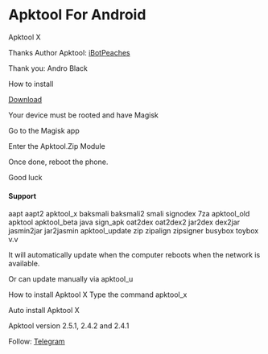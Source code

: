 # Apktool For Android

Apktool X

Thanks Author Apktool: [iBotPeaches](https://github.com/iBotPeaches/Apktool)

Thank you: Andro Black

How to install

[Download](https://drive.google.com/folderview?id=13SnJHwJ8-4xHQ55Z25bO9cj8WyfhcJAO)

Your device must be rooted and have Magisk

Go to the Magisk app 

Enter the Apktool.Zip Module

Once done, reboot the phone.

Good luck

#### Support

aapt
aapt2
apktool_x
baksmali
baksmali2
smali
signodex
7za
apktool_old
apktool
apktool_beta
java
sign_apk
oat2dex
oat2dex2
jar2dex
dex2jar
jasmin2jar
jar2jasmin
apktool_update
zip
zipalign
zipsigner
busybox
toybox
v.v

It will automatically update when the computer reboots when the network is available.

Or can update manually via apktool_u

How to install Apktool X
Type the command apktool_x

Auto install Apktool X

Apktool version 2.5.1, 2.4.2 and 2.4.1

Follow: [Telegram](http://t.me/modmiui/#Apktool)
